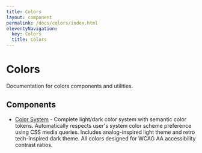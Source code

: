 ```yaml
---
title: Colors
layout: component
permalink: /docs/colors/index.html
eleventyNavigation:
  key: Colors
  title: Colors
---
```


# Colors

Documentation for colors components and utilities.

## Components

- [Color System](/docs/color-system/) - Complete light/dark color system with semantic color tokens.
Automatically respects user's system color scheme preference using CSS media queries.
Includes analog-inspired light theme and retro tech-inspired dark theme.
All colors designed for WCAG AA accessibility contrast ratios.

